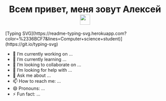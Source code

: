 <h1 align="center">Всем привет, меня зовут Алексей
<img src="https://github.com/blackcater/blackcater/raw/main/images/Hi.gif" height="32"/></h1>
[Typing SVG](https://readme-typing-svg.herokuapp.com?color=%2336BCF7&lines=Computer+science+student)](https://git.io/typing-svg)

- 🔭 I’m currently working on ...
- 🌱 I’m currently learning ...
- 👯 I’m looking to collaborate on ...
- 🤔 I’m looking for help with ...
- 💬 Ask me about ...
- 📫 How to reach me: ...
- 😄 Pronouns: ...
- ⚡ Fun fact: ...

